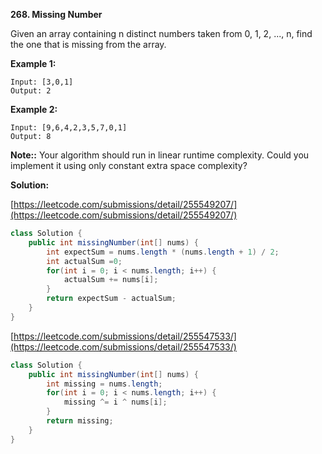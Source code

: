 **268. Missing Number**

Given an array containing n distinct numbers taken from 0, 1, 2, ..., n, find the one that is missing from the array.


**Example 1:**
```
Input: [3,0,1]
Output: 2
```
**Example 2:**
```
Input: [9,6,4,2,3,5,7,0,1]
Output: 8
```

**Note::**
Your algorithm should run in linear runtime complexity. Could you implement it using only constant extra space complexity?

**Solution:**

[https://leetcode.com/submissions/detail/255549207/](https://leetcode.com/submissions/detail/255549207/)
```java
class Solution {
    public int missingNumber(int[] nums) {
        int expectSum = nums.length * (nums.length + 1) / 2;
        int actualSum =0;
        for(int i = 0; i < nums.length; i++) {
            actualSum += nums[i];
        }
        return expectSum - actualSum;
    }
}
```

[https://leetcode.com/submissions/detail/255547533/](https://leetcode.com/submissions/detail/255547533/)
```java
class Solution {
    public int missingNumber(int[] nums) {
        int missing = nums.length;
        for(int i = 0; i < nums.length; i++) {
            missing ^= i ^ nums[i];
        }
        return missing;
    }
}
```